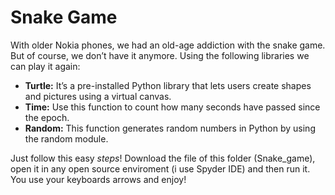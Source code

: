 # Snake Game
With older Nokia phones, we had an old-age addiction with the snake game. But of course, we don’t have it anymore. Using the following libraries we can play it again:
- **Turtle:** It’s a pre-installed Python library that lets users create shapes and pictures using a virtual canvas.
- **Time:** Use this function to count how many seconds have passed since the epoch.
- **Random:** This function generates random numbers in Python by using the random module.

Just follow this easy *steps*! Download the file of this folder (Snake_game), open it in any open source enviroment (i use Spyder IDE) and then run it. You use your keyboards arrows and enjoy!
